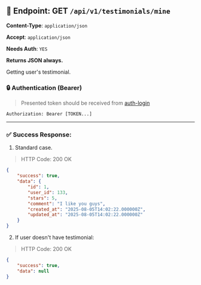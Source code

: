## 📡 Endpoint: GET `/api/v1/testimonials/mine`

**Content-Type**: `application/json`

**Accept**: `application/json`

**Needs Auth**: `YES`

**Returns JSON always.**

Getting user's testimonial.

### 🔒 Authentication (Bearer)

> Presented token should be received from [auth-login](https://github.com/Kuduxaaa/lph-doc/blob/main/auth-login.md)

```
Authorization: Bearer [TOKEN...]
```

------

### ✅ Success Response:


1. Standard case.

> HTTP Code: 200 OK


```json
{
	"success": true,
	"data": {
		"id": 1,
		"user_id": 133,
		"stars": 5,
		"comment": "I like you guys",
		"created_at": "2025-08-05T14:02:22.000000Z",
		"updated_at": "2025-08-05T14:02:22.000000Z"
	}
}
```

2. If user doesn't have testimonial:

> HTTP Code: 200 OK

```json
{
	"success": true,
	"data": null
}
```